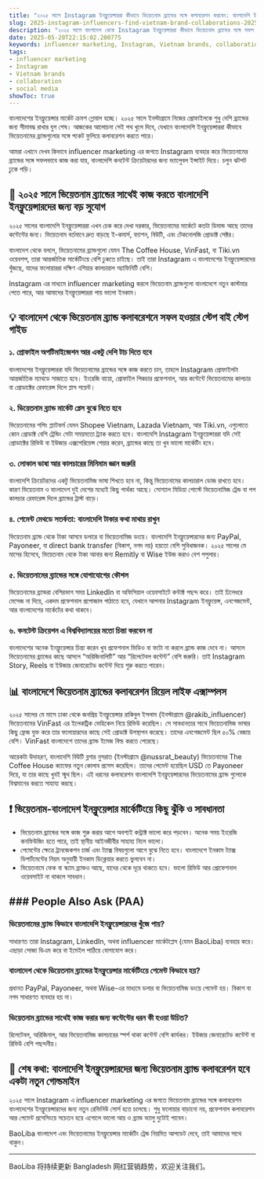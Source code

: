 ```yaml
---
title: "২০২৫ সালে Instagram ইনফ্লুয়েন্সাররা কীভাবে ভিয়েতনাম ব্র্যান্ডের সঙ্গে কলাবরেশন করবেন: বাংলাদেশি ইন্সটাগ্রামারদের গাইড"
slug: 2025-instagram-influencers-find-vietnam-brand-collaborations-2025-05-20
description: "২০২৫ সালে বাংলাদেশ থেকে Instagram ইনফ্লুয়েন্সাররা কীভাবে ভিয়েতনাম ব্র্যান্ডের সঙ্গে সফল কলাবরেশন করতে পারে। স্থানীয় পেমেন্ট পদ্ধতি, মার্কেট কন্ডিশন, এবং সোশ্যাল মিডিয়া কৌশল নিয়ে এক্সপার্ট গাইড।"
date: 2025-05-20T22:15:02.200775
keywords: influencer marketing, Instagram, Vietnam brands, collaboration, social media
tags:
- influencer marketing
- Instagram
- Vietnam brands
- collaboration
- social media
showToc: true
---
```


বাংলাদেশের ইনফ্লুয়েন্সার মার্কেট ক্রমশ গ্লোবাল হচ্ছে। ২০২৫ সালে ইনস্টাগ্রামে নিজের প্রোফাইলকে শুধু দেশি ব্র্যান্ডের জন্য সীমাবদ্ধ রাখার যুগ শেষ। আজকের আলোচনা সেই পথ খুলে দিবে, যেখানে বাংলাদেশি ইনফ্লুয়েন্সাররা কীভাবে ভিয়েতনামের ব্র্যান্ডগুলোর সঙ্গে পকেট ফুলিয়ে কলাবরেশন করতে পারে। 

আমরা এখানে দেখব কিভাবে influencer marketing এর জগতে Instagram ব্যবহার করে ভিয়েতনামের ব্র্যান্ডের সঙ্গে সফলভাবে কাজ করা যায়, বাংলাদেশি কনটেন্ট ক্রিয়েটারদের জন্য ভ্যালুেবল ইন্সাইট দিয়ে। চলুন ঝটপট ঢুকে পড়ি।

## 📢 ২০২৫ সালে ভিয়েতনাম ব্র্যান্ডের সাথেই কাজ করতে বাংলাদেশি ইনফ্লুয়েন্সারদের জন্য বড় সুযোগ

২০২৫ সালের বাংলাদেশি ইনফ্লুয়েন্সাররা এখন চেক করে দেখা দরকার, ভিয়েতনামের মার্কেটে কতটা ডিমান্ড আছে তাদের কন্টেন্টের জন্য। ভিয়েতনাম বর্তমানে দ্রুত বাড়ছে ই-কমার্স, ফ্যাশন, বিউটি, এবং টেকনোলজি প্রোডাক্ট সেক্টর। 

বাংলাদেশ থেকে বললে, ভিয়েতনামের ব্র্যান্ডগুলো যেমন The Coffee House, VinFast, বা Tiki.vn ওয়েবশপ, তারা আন্তর্জাতিক মার্কেটিংয়ে বেশি ঢুকতে চাইছে। তাই তারা Instagram এ বাংলাদেশের ইনফ্লুয়েন্সারদের খুঁজছে, যাদের ফলোয়াররা দক্ষিণ এশিয়ার কালচারাল অ্যাফিনিটি বেশি।

Instagram এর মাধ্যমে influencer marketing করলে ভিয়েতনাম ব্র্যান্ডগুলো বাংলাদেশে নতুন কাস্টমার পেতে পারে, আর আমাদের ইনফ্লুয়েন্সাররা পায় ভালো ইনকাম।  

## 💡 বাংলাদেশ থেকে ভিয়েতনাম ব্র্যান্ড কলাবরেশনে সফল হওয়ার স্টেপ বাই স্টেপ গাইড

### ১. প্রোফাইল অপটিমাইজেশন আর একটু দেশি টাচ দিতে হবে

বাংলাদেশের ইনফ্লুয়েন্সাররা যদি ভিয়েতনামের ব্র্যান্ডের সঙ্গে কাজ করতে চান, তাহলে Instagram প্রোফাইলটা আন্তর্জাতিক ম্যাথডে সাজাতে হবে। ইংরেজি বায়ো, প্রোফাইল পিকচার প্রফেশনাল, আর কন্টেন্টে ভিয়েতনামের কালচার বা প্রোডাক্টের রেফারেন্স দিলে প্লাস পয়েন্ট।

### ২. ভিয়েতনাম ব্র্যান্ড মার্কেট প্লেস বুঝে নিতে হবে

ভিয়েতনামের শপিং প্ল্যাটফর্ম যেমন Shopee Vietnam, Lazada Vietnam, আর Tiki.vn, এগুলোতে কোন প্রোডাক্ট বেশি ট্রেন্ডিং সেটা সময়মতো ট্র্যাক করতে হবে। বাংলাদেশি Instagram ইনফ্লুয়েন্সাররা যদি সেই প্রোডাক্টের রিভিউ বা ইউজার এক্সপেরিয়েন্স শেয়ার করেন, ব্র্যান্ডের কাছে তা খুব ভালো মার্কেটিং হবে।

### ৩. লোকাল ভাষা আর কালচারের মিনিমাম জ্ঞান জরুরি

বাংলাদেশি ক্রিয়েটরদের একটু ভিয়েতনামিজ ভাষা শিখতে হবে না, কিন্তু ভিয়েতনামের কালচারাল ডোজ রাখতে হবে। কারণ ভিয়েতনাম ও বাংলাদেশ দুই দেশের মধ্যেই কিছু পার্থক্য আছে। সোশ্যাল মিডিয়া পোস্টে ভিয়েতনামিজ ট্রেন্ড বা পপ কালচার রেফারেন্স দিলে ব্র্যান্ডের ট্রাস্ট বাড়ে।

### ৪. পেমেন্ট মেথডে সতর্কতা: বাংলাদেশি টাকার কথা মাথায় রাখুন

ভিয়েতনাম ব্র্যান্ড থেকে টাকা আসবে ডলারে বা ভিয়েতনামিজ ডংয়ে। বাংলাদেশি ইনফ্লুয়েন্সারদের জন্য PayPal, Payoneer, বা direct bank transfer (বিকাশ, নগদ নয়) হয়তো বেশি সুবিধাজনক। ২০২৫ সালের মে মাসের হিসেবে, ভিয়েতনাম থেকে টাকা আনার জন্য Remitly বা Wise ইউজ করাও বেশ পপুলার।

### ৫. ভিয়েতনামের ব্র্যান্ডের সঙ্গে যোগাযোগের কৌশল

ভিয়েতনামের ব্র্যান্ডরা বেশিরভাগ সময় LinkedIn বা অফিসিয়াল ওয়েবসাইটে কন্টাক্ট পছন্দ করে। তাই ঢিলেধরে মেসেজ না দিয়ে, একদম প্রফেশনাল প্রপোজাল পাঠাতে হবে, যেখানে আপনার Instagram ইনফ্লুয়েন্স, এনগেজমেন্ট, আর বাংলাদেশের মার্কেটের কথা থাকবে।

### ৬. কনটেন্ট ক্রিয়েশন এ বিশ্ববিদ্যালয়ের মতো চিন্তা করবেন না

বাংলাদেশের অনেক ইনফ্লুয়েন্সার চিন্তা করেন খুব প্রফেশনাল ভিডিও বা ফটো না করলে ব্র্যান্ড কাজ দেবে না। আসলে ভিয়েতনামের ব্র্যান্ডের কাছে আসলে “অরিজিনালিটি” আর “রিলেটেবল কন্টেন্ট” বেশি জরুরি। তাই Instagram Story, Reels বা ইউজার জেনারেটেড কন্টেন্ট দিয়ে শুরু করতে পারেন।

## 📊 বাংলাদেশে ভিয়েতনাম ব্র্যান্ডের কলাবরেশন রিয়েল লাইফ এক্সাম্পলস

২০২৫ সালের মে মাসে ঢাকা থেকে জনপ্রিয় ইনফ্লুয়েন্সার রাকিবুল ইসলাম (ইনস্টাগ্রামে @rakib_influencer) ভিয়েতনামের VinFast এর ইলেকট্রিক ভেহিকেল নিয়ে রিভিউ করেছিল। সে সাবধানতার সাথে ভিয়েতনামিজ ভাষার কিছু ফ্রেজ যুক্ত করে তার ফলোয়ারদের কাছে সেই প্রোডাক্ট উপস্থাপন করেছে। তাদের এনগেজমেন্ট ছিল ৫০% বেজায় বেশি। VinFast বাংলাদেশে তাদের ব্র্যান্ড ইমেজ বিল্ড করতে পেরেছে।

আরেকটা উদাহরণ, বাংলাদেশি বিউটি ব্লগার নুসরাত (ইনস্টাগ্রামে @nussrat_beauty) ভিয়েতনামের The Coffee House ক্যাফের নতুন কোলাব প্রসেস করেছিল। তাদের পেমেন্ট হয়েছিল USD তে Payoneer দিয়ে, যা তার কাছে খুবই স্মুথ ছিল। এই ধরনের কলাবরেশন বাংলাদেশি ইনফ্লুয়েন্সারদের ভিয়েতনামের ব্র্যান্ড গুলোকে বিশ্বমানের করতে সাহায্য করছে।

## ❗ ভিয়েতনাম-বাংলাদেশ ইনফ্লুয়েন্সার মার্কেটিংয়ে কিছু ঝুঁকি ও সাবধানতা

- ভিয়েতনাম ব্র্যান্ডের সঙ্গে কাজ শুরু করার আগে অবশ্যই কন্ট্রাক্ট ভালো করে পড়বেন। অনেক সময় ইংরেজি কনফিউজিং হতে পারে, তাই স্থানীয় আইনজীবীর সাহায্য নিলে ভালো।  
- পেমেন্টের ক্ষেত্রে ট্রানজেকশন চার্জ এবং ট্যাক্স বিষয়গুলো আগে বুঝে নিতে হবে। বাংলাদেশে ইনকাম ট্যাক্স ডিপার্টমেন্টের নিয়ম অনুযায়ী ইনকাম ডিক্লেয়ার করতে ভুলবেন না।  
- ভিয়েতনামে ফেক বা স্ক্যাম ব্র্যান্ডও আছে, যাদের থেকে দূরে থাকতে হবে। ভালো রিভিউ আর প্রোফেশনাল ওয়েবসাইট না থাকলে সাবধান।  

## ### People Also Ask (PAA)

### ভিয়েতনামের ব্র্যান্ড কিভাবে বাংলাদেশি ইনফ্লুয়েন্সারদের খুঁজে পায়?  
সাধারণত তারা Instagram, LinkedIn, অথবা influencer মার্কেটপ্লেস (যেমন BaoLiba) ব্যবহার করে। এছাড়া সোজা ডিএম করে বা ইমেইল পাঠিয়ে যোগাযোগ করে।

### বাংলাদেশ থেকে ভিয়েতনাম ব্র্যান্ডের ইনফ্লুয়েন্সার মার্কেটিংয়ে পেমেন্ট কিভাবে হয়?  
প্রধানত PayPal, Payoneer, অথবা Wise-এর মাধ্যমে ডলার বা ভিয়েতনামিজ ডংয়ে পেমেন্ট হয়। বিকাশ বা নগদ সাধারণত ব্যবহার হয় না।

### ভিয়েতনাম ব্র্যান্ডের সাথেই কাজ করার জন্য কন্টেন্টের ধরন কী হওয়া উচিত?  
রিলেটেবল, অরিজিনাল, আর ভিয়েতনামিজ কালচারের স্পর্শ থাকা কন্টেন্ট বেশি কার্যকর। ইউজার জেনারেটেড কন্টেন্ট বা রিভিউ বেশি পছন্দনীয়।

## 📢 শেষ কথা: বাংলাদেশি ইনফ্লুয়েন্সারদের জন্য ভিয়েতনাম ব্র্যান্ড কলাবরেশন হবে একটা নতুন গোল্ডমাইন

২০২৫ সালে Instagram এ influencer marketing এর জগতে ভিয়েতনাম ব্র্যান্ডের সঙ্গে কলাবরেশন বাংলাদেশের ইনফ্লুয়েন্সারদের জন্য নতুন রেভিনিউ সোর্স হতে চলেছে। শুধু ফলোয়ার বাড়ানো নয়, প্রফেশনাল কলাবরেশন আর পেমেন্ট প্রসেসিংয়ে সচেতন হয়ে এগোলে ভালো আয় ও ব্র্যান্ড ভ্যালু দুটোই পাবেন।

BaoLiba বাংলাদেশ এবং ভিয়েতনামের ইনফ্লুয়েন্সার মার্কেটিং ট্রেন্ড নিয়মিত আপডেট দেবে, তাই আমাদের সাথে থাকুন।

---

BaoLiba 将持续更新 Bangladesh 网红营销趋势，欢迎关注我们。